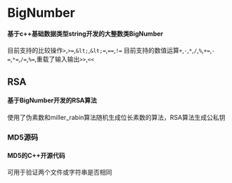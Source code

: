 # BigNumber
#### 基于c++基础数据类型string开发的大整数类BigNumber 
目前支持的比较操作`>`,`>=`,`&lt;`,`&lt;=`,`==`,`!=` 目前支持的数值运算`+`,`-`,`*`,`/`,`%`,`+=`,`-=`,`*=`,`/=`,`%=`,重载了输入输出`>>`,`<<`
## RSA
#### 基于BigNumber开发的RSA算法
使用了伪素数和miller_rabin算法随机生成位长素数的算法，RSA算法生成公私钥
### MD5源码
#### MD5的C++开源代码
可用于验证两个文件或字符串是否相同
